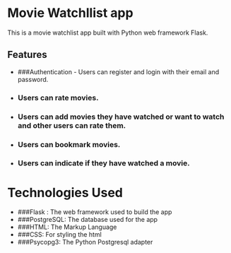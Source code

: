 # Movie Watchllist app
This is a movie watchlist app built with Python web framework Flask.

## Features
- ###Authentication - Users can register and login with their email and password.
- ### Users can rate movies.
- ### Users can add movies they have watched or want to watch and other users can rate them.
- ### Users can bookmark movies.
- ### Users can indicate if they have watched a movie.

# Technologies Used
- ###Flask : The web framework used to build the app
- ###PostgreSQL: The database used for the app
- ###HTML: The Markup Language
- ###CSS: For styling the html
- ###Psycopg3: The Python Postgresql adapter 
